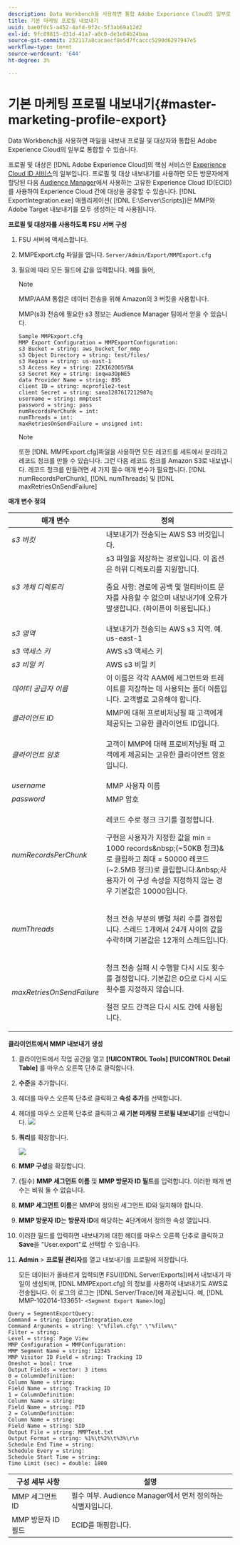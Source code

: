 ```yaml
---
description: Data Workbench을 사용하면 통합 Adobe Experience Cloud의 일부로 프로필 및 대상 내보내기와 통합하도록 파일을 내보낼 수 있습니다.
title: 기본 마케팅 프로필 내보내기
uuid: bae0f0c5-a452-4afd-9f2c-5f3ab69a12d2
exl-id: 9fc89815-d31d-41a7-a0c0-de1e84b24baa
source-git-commit: 232117a8cacaecf8e5d7fcaccc5290d6297947e5
workflow-type: tm+mt
source-wordcount: '644'
ht-degree: 3%

---
```


# 기본 마케팅 프로필 내보내기{#master-marketing-profile-export}

Data Workbench을 사용하면 파일을 내보내 프로필 및 대상자와 통합된 Adobe Experience Cloud의 일부로 통합할 수 있습니다.

<!-- <a id="section_731922BC8628479198A41EF3EA72F2FF"></a> -->

프로필 및 대상은 [!DNL Adobe Experience Cloud]의 핵심 서비스인 [Experience Cloud ID 서비스](https://experienceleague.adobe.com/docs/id-service/using/home.html?lang=ko-KR)의 일부입니다. 프로필 및 대상 내보내기를 사용하면 모든 방문자에게 할당된 다음 [Audience Manager](https://experienceleague.adobe.com/docs/audience-manager/user-guide/aam-home.html?lang=ko-KR)에서 사용하는 고유한 Experience Cloud ID(ECID)를 사용하여 Experience Cloud 간에 대상을 공유할 수 있습니다. [!DNL ExportIntegration.exe] 애플리케이션( [!DNL E:\Server\Scripts])은 MMP와 Adobe Target 내보내기를 모두 생성하는 데 사용됩니다.

**프로필 및 대상자를 사용하도록 FSU 서버 구성**

1. FSU 서버에 액세스합니다.
1. MMPExport.cfg 파일을 엽니다. `Server/Admin/Export/MMPExport.cfg`
1. 필요에 따라 모든 필드에 값을 입력합니다. 예를 들어,

   >[!NOTE]
   >
   >MMP/AAM 통합은 데이터 전송을 위해 Amazon의 3 버킷을 사용합니다.
   >
   >
   >MMP(s3) 전송에 필요한 s3 정보는 Audience Manager 팀에서 얻을 수 있습니다.

   ```
   Sample MMPExport.cfg
   MMP Export Configuration = MMPExportConfiguration: 
   s3 Bucket = string: aws_bucket_for_mmp 
   s3 Object Directory = string: test/files/ 
   s3 Region = string: us-east-1 
   s3 Access Key = string: ZZKI62OO5YBA 
   s3 Secret Key = string: ioqwa3OpNE5 
   data Provider Name = string: 895 
   client ID = string: mcprofile2-test 
   client Secret = string: saea1287617212987q 
   username = string: mmptest 
   password = string: pass 
   numRecordsPerChunk = int:  
   numThreads = int:  
   maxRetriesOnSendFailure = unsigned int:
   ```

   >[!NOTE]
   >
   >또한 [!DNL MMPExport.cfg]파일을 사용하면 모든 레코드를 세트에서 분리하고 레코드 청크를 만들 수 있습니다. 그런 다음 레코드 청크를 Amazon S3로 내보냅니다. 레코드 청크를 만들려면 세 가지 필수 매개 변수가 필요합니다. [!DNL numRecordsPerChunk], [!DNL numThreads] 및 [!DNL maxRetriesOnSendFailure]

**매개 변수 정의**

<table id="table_DDEFBC45895A4663973F9C2EB9052FEF"> 
 <thead> 
  <tr> 
   <th colname="col1" class="entry"> 매개 변수 </th> 
   <th colname="col2" class="entry"> 정의 </th> 
  </tr> 
 </thead>
 <tbody> 
  <tr> 
   <td colname="col1"> <i>s3 버킷</i> </td> 
   <td colname="col2"> 내보내기가 전송되는 AWS S3 버킷입니다. </td> 
  </tr> 
  <tr> 
   <td colname="col1"> <i>s3 개체 디렉토리</i> </td> 
   <td colname="col2"> s3 파일을 저장하는 경로입니다. 이 옵션은 하위 디렉토리를 지원합니다. <p> <p>중요 사항:  경로에 공백 및 멀티바이트 문자를 사용할 수 없으며 내보내기에 오류가 발생합니다. (하이픈이 허용됩니다.) </p> </p> </td> 
  </tr> 
  <tr> 
   <td colname="col1"> <i>s3 영역</i> </td> 
   <td colname="col2"> 내보내기가 전송되는 AWS s3 지역. 예. us-east-1 </td> 
  </tr> 
  <tr> 
   <td colname="col1"> <i>s3 액세스 키</i> </td> 
   <td colname="col2"> AWS s3 액세스 키 </td> 
  </tr> 
  <tr> 
   <td colname="col1"> <i>s3 비밀 키</i> </td> 
   <td colname="col2"> AWS s3 비밀 키 </td> 
  </tr> 
  <tr> 
   <td colname="col1"> <i>데이터 공급자 이름</i> </td> 
   <td colname="col2"> 이 이름은 각각 AAM에 세그먼트와 트레이트를 저장하는 데 사용되는 폴더 이름입니다. 고객별로 고유해야 합니다. </td> 
  </tr> 
  <tr> 
   <td colname="col1"> <i>클라이언트 ID</i> </td> 
   <td colname="col2"> MMP에 대해 프로비저닝될 때 고객에게 제공되는 고유한 클라이언트 ID입니다. </td> 
  </tr> 
  <tr> 
   <td colname="col1"> <i>클라이언트 암호</i> </td> 
   <td colname="col2"> <p><i></i>고객이 MMP에 대해 프로비저닝될 때 고객에게 제공되는 고유한 클라이언트 암호입니다. </p> </td> 
  </tr> 
  <tr> 
   <td colname="col1"> <i>username</i> </td> 
   <td colname="col2"> MMP 사용자 이름 </td> 
  </tr> 
  <tr> 
   <td colname="col1"> <i>password</i> </td> 
   <td colname="col2"> MMP 암호 </td> 
  </tr> 
  <tr> 
   <td colname="col1"> <i>numRecordsPerChunk</i> </td> 
   <td colname="col2"> <p>레코드 수로 청크 크기를 결정합니다. </p> <p>구현은 사용자가 지정한 값을 min = 1000 records&amp;nbsp;(~50KB 청크)&amp;로 클립하고 최대 = 50000 레코드(~2.5MB 청크)로 클립합니다.&amp;nbsp;사용자가 이 구성 속성을 지정하지 않는 경우 기본값은 10000입니다. </p> </td> 
  </tr> 
  <tr> 
   <td colname="col1"> <i>numThreads</i> </td> 
   <td colname="col2"> <p>청크 전송 부분의 병렬 처리 수를 결정합니다. 스레드 1개에서 24개 사이의 값을 수락하며 기본값은 12개의 스레드입니다. </p> </td> 
  </tr> 
  <tr> 
   <td colname="col1"> <i>maxRetriesOnSendFailure</i> </td> 
   <td colname="col2"> <p>청크 전송 실패 시 수행할 다시 시도 횟수를 결정합니다. 기본값은 0으로 다시 시도 횟수를 지정하지 않습니다. </p> <p>절전 모드 간격은 다시 시도 간에 사용됩니다. </p> </td> 
  </tr> 
 </tbody> 
</table>

**클라이언트에서 MMP 내보내기 생성**

1. 클라이언트에서 작업 공간을 열고 **[!UICONTROL Tools]** **[!UICONTROL Detail Table]** 를 마우스 오른쪽 단추로 클릭합니다.
1. **수준**&#x200B;을 추가합니다.
1. 헤더를 마우스 오른쪽 단추로 클릭하고 **속성 추가**&#x200B;를 선택합니다.
1. 헤더를 마우스 오른쪽 단추로 클릭하고 **새 기본 마케팅 프로필 내보내기**&#x200B;를 선택합니다. ![](assets/mmp_mmp_export.png)
1. **쿼리**&#x200B;를 확장합니다.

   ![](assets/mmp_mmp_query.png)

1. **MMP 구성**&#x200B;을 확장합니다.
1. (필수) **MMP 세그먼트 이름** 및 **MMP 방문자 ID 필드**&#x200B;를 입력합니다. 이러한 매개 변수는 비워 둘 수 없습니다.
1. **MMP 세그먼트 이름**&#x200B;은 MMP에 정의된 세그먼트 ID와 일치해야 합니다.
1. **MMP 방문자 ID**&#x200B;는 **방문자 ID**&#x200B;에 해당하는 4단계에서 정의한 속성 열입니다.
1. 이러한 필드를 입력하면 내보내기에 대한 헤더를 마우스 오른쪽 단추로 클릭하고 **Save**&#x200B;을 &quot;User\.export&quot;로 선택할 수 있습니다.
1. **Admin** > **프로필 관리자**&#x200B;를 열고 내보내기를 프로필에 저장합니다.

   모든 데이터가 올바르게 입력되면 FSU([!DNL Server/Exports])에서 내보내기 파일이 생성되며, [!DNL MMPExport.cfg] 의 정보를 사용하여 내보내기도 AWS로 전송됩니다. 이 로그의 로그는 [!DNL Server/Trace/]에 제공됩니다. 예, [!DNL MMP-102014-133651- `<Segment Export Name>`.log]

```
Query = SegmentExportQuery: 
Command = string: ExportIntegration.exe 
Command Arguments = string: \"%file%.cfg\" \"%file%\" 
Filter = string: 
Level = string: Page View 
MMP Configuration = MMPConfiguration: 
MMP Segment Name = string: 12345 
MMP Visitor ID Field = string: Tracking ID 
Oneshot = bool: true 
Output Fields = vector: 3 items 
0 = ColumnDefinition: 
Column Name = string: 
Field Name = string: Tracking ID 
1 = ColumnDefinition: 
Column Name = string: 
Field Name = string: PID 
2 = ColumnDefinition: 
Column Name = string: 
Field Name = string: SID 
Output File = string: MMPTest.txt 
Output Format = string: %1%\t%2%\t%3%\r\n 
Schedule End Time = string: 
Schedule Every = string: 
Schedule Start Time = string: 
Time Limit (sec) = double: 1800 
```

| 구성 세부 사항 | 설명 |
|---|---|
| MMP 세그먼트 ID | 필수 여부. Audience Manager에서 먼저 정의하는 식별자입니다. |
| MMP 방문자 ID 필드 | ECID를 매핑합니다. |
